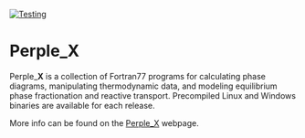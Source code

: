[![Testing](https://github.com/ondrolexa/Perple_X/actions/workflows/test.yml/badge.svg)](https://github.com/ondrolexa/Perple_X/actions/workflows/test.yml)

# Perple_X

Perple_**X** is a collection of Fortran77 programs for calculating phase diagrams, manipulating thermodynamic data, and modeling equilibrium phase fractionation and reactive transport. Precompiled Linux and Windows binaries are available for each release.

More info can be found on the [Perple_X](https://www.perplex.ethz.ch) webpage.


